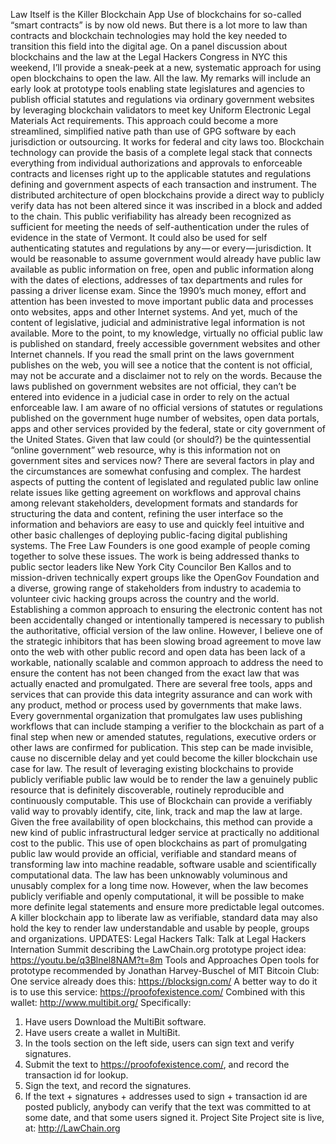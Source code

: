 Law Itself is the Killer Blockchain App
Use of blockchains for so-called “smart contracts” is by now old news. But there is a lot more to law than contracts and blockchain technologies may hold the key needed to transition this field into the digital age.
On a panel discussion about blockchains and the law at the Legal Hackers Congress in NYC this weekend, I’ll provide a sneak-peek at a new, systematic approach for using open blockchains to open the law. All the law.
My remarks will include an early look at prototype tools enabling state legislatures and agencies to publish official statutes and regulations via ordinary government websites by leveraging blockchain validators to meet key Uniform Electronic Legal Materials Act requirements. This approach could become a more streamlined, simplified native path than use of GPG software by each jurisdiction or outsourcing. It works for federal and city laws too.
Blockchain technology can provide the basis of a complete legal stack that connects everything from individual authorizations and approvals to enforceable contracts and licenses right up to the applicable statutes and regulations defining and government aspects of each transaction and instrument. The distributed architecture of open blockchains provide a direct way to publicly verify data has not been altered since it was inscribed in a block and added to the chain. This public verifiability has already been recognized as sufficient for meeting the needs of self-authentication under the rules of evidence in the state of Vermont. It could also be used for self authenticating statutes and regulations by any — or every — jurisdiction.
It would be reasonable to assume government would already have public law available as public information on free, open and public information along with the dates of elections, addresses of tax departments and rules for passing a driver license exam. Since the 1990’s much money, effort and attention has been invested to move important public data and processes onto websites, apps and other Internet systems. And yet, much of the content of legislative, judicial and administrative legal information is not available. More to the point, to my knowledge, virtually no official public law is published on standard, freely accessible government websites and other Internet channels. If you read the small print on the laws government publishes on the web, you will see a notice that the content is not official, may not be accurate and a disclaimer not to rely on the words. Because the laws published on government websites are not official, they can’t be entered into evidence in a judicial case in order to rely on the actual enforceable law. I am aware of no official versions of statutes or regulations published on the government huge number of websites, open data portals, apps and other services provided by the federal, state or city government of the United States.
Given that law could (or should?) be the quintessential “online government” web resource, why is this information not on government sites and services now? There are several factors in play and the circumstances are somewhat confusing and complex. The hardest aspects of putting the content of legislated and regulated public law online relate issues like getting agreement on workflows and approval chains among relevant stakeholders, development formats and standards for structuring the data and content, refining the user interface so the information and behaviors are easy to use and quickly feel intuitive and other basic challenges of deploying public-facing digital publishing systems. The Free Law Founders is one good example of people coming together to solve these issues. The work is being addressed thanks to public sector leaders like New York City Councilor Ben Kallos and to mission-driven technically expert groups like the OpenGov Foundation and a diverse, growing range of stakeholders from industry to academia to volunteer civic hacking groups across the country and the world.
Establishing a common approach to ensuring the electronic content has not been accidentally changed or intentionally tampered is necessary to publish the authoritative, official version of the law online. However, I believe one of the strategic inhibitors that has been slowing broad agreement to move law onto the web with other public record and open data has been lack of a workable, nationally scalable and common approach to address the need to ensure the content has not been changed from the exact law that was actually enacted and promulgated. There are several free tools, apps and services that can provide this data integrity assurance and can work with any product, method or process used by governments that make laws. Every governmental organization that promulgates law uses publishing workflows that can include stamping a verifier to the blockchain as part of a final step when new or amended statutes, regulations, executive orders or other laws are confirmed for publication. This step can be made invisible, cause no discernible delay and yet could become the killer blockchain use case for law.
The result of leveraging existing blockchains to provide publicly verifiable public law would be to render the law a genuinely public resource that is definitely discoverable, routinely reproducible and continuously computable. This use of Blockchain can provide a verifiably valid way to provably identify, cite, link, track and map the law at large. Given the free availability of open blockchains, this method can provide a new kind of public infrastructural ledger service at practically no additional cost to the public. This use of open blockchains as part of promulgating public law would provide an official, verifiable and standard means of transforming law into machine readable, software usable and scientifically computational data.
The law has been unknowably voluminous and unusably complex for a long time now. However, when the law becomes publicly verifiable and openly computational, it will be possible to make more definite legal statements and ensure more predictable legal outcomes. A killer blockchain app to liberate law as verifiable, standard data may also hold the key to render law understandable and usable by people, groups and organizations.
UPDATES:
Legal Hackers Talk:
Talk at Legal Hackers Internation Summit describing the LawChain.org prototype project idea:
https://youtu.be/q3Blnel8NAM?t=8m
Tools and Approaches
Open tools for prototype recommended by Jonathan Harvey-Buschel of MIT Bitcoin Club:
One service already does this: https://blocksign.com/
A better way to do it is to use this service: https://proofofexistence.com/ Combined with this wallet: http://www.multibit.org/
Specifically:
1. Have users Download the MultiBit software.
2. Have users create a wallet in MultiBit.
3. In the tools section on the left side, users can sign text and verify signatures.
4. Submit the text to https://proofofexistence.com/, and record the transaction id for lookup.
5. Sign the text, and record the signatures.
6. If the text + signatures + addresses used to sign + transaction id are posted publicly, anybody can verify that the text was committed to at some date, and that some users signed it.
Project Site
Project site is live, at: http://LawChain.org
